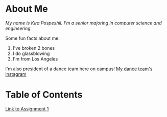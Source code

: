 # About Me
*My name is Kira Pospeshil. I'm a senior majoring in computer science and engineering.*

Some fun facts about me:
1. I've broken 2 bones
2. I do glassblowing
3. I'm from Los Angeles

I'm also president of a dance team here on campus!
[My dance team's instagram](https://www.instagram.com/mitmochamoves/)

# Table of Contents
[Link to Assignment 1](assignments/assignment1.md)
